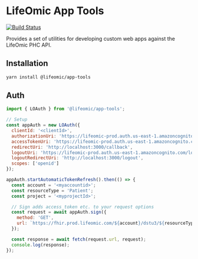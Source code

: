 # LifeOmic App Tools

[![Build
Status](https://travis-ci.org/lifeomic/app-tools.svg?branch=master)](https://travis-ci.org/lifeomic/app-tools)

Provides a set of utilities for developing custom web apps against the LifeOmic PHC API.

## Installation

```bash
yarn install @lifeomic/app-tools
```

## Auth

```javascript
import { LOAuth } from '@lifeomic/app-tools';

// Setup
const appAuth = new LOAuth({
  clientId: '<clientId>',
  authorizationUri: 'https://lifeomic-prod.auth.us-east-1.amazoncognito.com/oauth2/authorize',
  accessTokenUri: 'https://lifeomic-prod.auth.us-east-1.amazoncognito.com/oauth2/token',
  redirectUri: 'http://localhost:3000/callback',
  logoutUri: 'https://lifeomic-prod.auth.us-east-1.amazoncognito.com/logout',
  logoutRedirectUri: 'http://localhost:3000/logout',
  scopes: ['openid']
});

appAuth.startAutomaticTokenRefresh().then(() => {
  const account = '<myaccountid>';
  const resourceType = 'Patient';
  const project = '<myprojectId>';

  // Sign adds access_token etc. to your request options
  const request = await appAuth.sign({
    method: 'GET',
    url: `https://fhir.prod.lifeomic.com/${account}/dstu3/${resourceType}?_tag=http%3A%2F%2Flifeomic.com%2Ffhir%2Fdataset%${project}&pageSize=5`
  });

  const response = await fetch(request.url, request);
  console.log(response);
});
```
